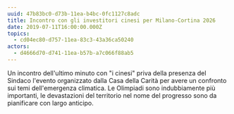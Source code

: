 ```yaml
---
uuid: 47b83bc0-d73b-11ea-b4bc-0fc1127c8adc
title: Incontro con gli investitori cinesi per Milano-Cortina 2026
date: 2019-07-11T16:00:00.000Z
topics:
  - cd04ec80-d757-11ea-83c3-43a36ca50240
actors:
  - d4666d70-d741-11ea-b57b-a7c066f88ab5
---
```


Un incontro dell'ultimo minuto con "i cinesi" priva della presenza del Sindaco l'evento organizzato dalla Casa della Carità per avere un confronto sui temi dell'emergenza climatica.
Le Olimpiadi sono indubbiamente più importanti, le devastazioni del territorio nel nome del progresso sono da pianificare con largo anticipo.
